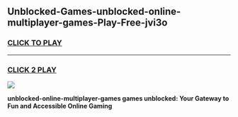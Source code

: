 
## Unblocked-Games-unblocked-online-multiplayer-games-Play-Free-jvi3o
<h3>
<a href="https://premium76.site?title=unblocked-online-multiplayer-games&ref=09A">CLICK TO PLAY</a></h3>
<hr>

<h3>
<a href="https://premium76.site?title=unblocked-online-multiplayer-games&ref=09A">CLICK 2 PLAY</a>
  
</h3>

<a href="https://premium76.site?title=unblocked-online-multiplayer-games&ref=09A"><img src="https://clearcache.store/games.png"></a>


**unblocked-online-multiplayer-games games unblocked: Your Gateway to Fun and Accessible Online Gaming**
